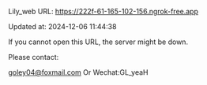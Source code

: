Lily_web URL: https://222f-61-165-102-156.ngrok-free.app

Updated at: 2024-12-06 11:44:38

If you cannot open this URL, the server might be down.

Please contact: 

goley04@foxmail.com Or Wechat:GL_yeaH